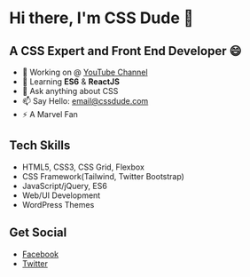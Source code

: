 # Hi there, I'm CSS Dude 👋

<!--
**cssdude/cssdude** is a ✨ _special_ ✨ repository because its `README.md` (this file) appears on your GitHub profile. -->

## A CSS Expert and Front End Developer 😄

- 🔭 Working on @ [YouTube Channel](https://www.youtube.com/channel/UCKwL411VwRehvknpgsk46Wg)
- 🌱 Learning **ES6** & **ReactJS**
- 💬 Ask anything about CSS
- 📫 Say Hello: email@cssdude.com
- ⚡ A Marvel Fan

## Tech Skills
- HTML5, CSS3, CSS Grid, Flexbox
- CSS Framework(Tailwind, Twitter Bootstrap)
- JavaScript/jQuery, ES6
- Web/UI Development
- WordPress Themes

## Get Social
- [Facebook](https://www.facebook.com/cssdude)
- [Twitter](https://www.twitter.com/css_dude)
